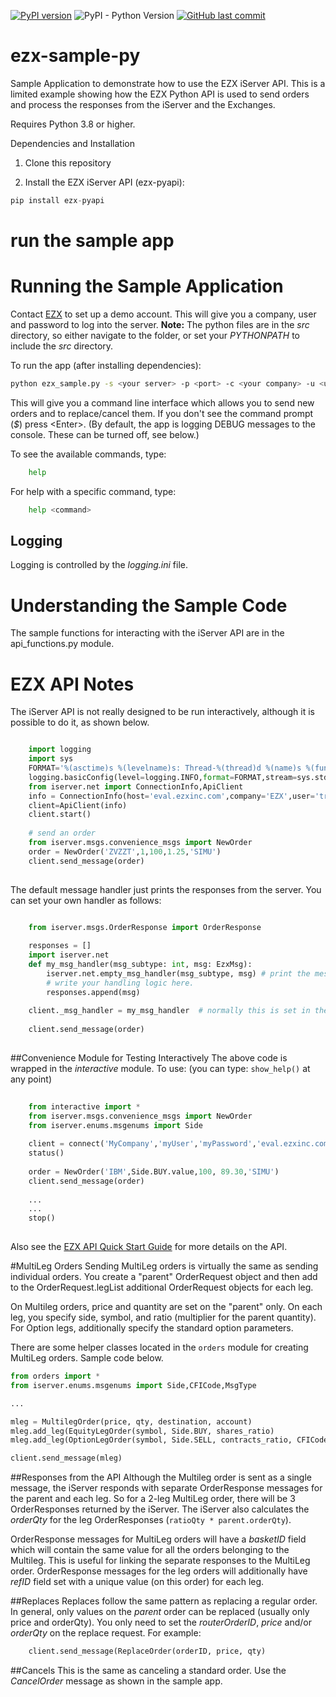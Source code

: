 [![PyPI version](https://badge.fury.io/py/ezx-pyapi.svg)](https://badge.fury.io/py/ezx-pyapi)
![PyPI - Python Version](https://img.shields.io/pypi/pyversions/ezx-pyapi)
[![GitHub last commit](https://img.shields.io/github/last-commit/EZXInc/ezx-sample-py)](https://github.com/EZXInc/ezx-sample-py)

# ezx-sample-py

Sample Application to demonstrate how to use the EZX iServer API. This is a limited example showing how the EZX Python API is used to send orders and process the responses from the iServer and the Exchanges.

Requires Python 3.8 or higher.

Dependencies and Installation

1. Clone this repository

2. Install the EZX iServer API (ezx-pyapi):
```python
pip install ezx-pyapi
```

# run the sample app


# Running the Sample Application

Contact [EZX](http://www.ezxinc.com/) to set up a demo account. This will give you a company, user and password to log into the server.  **Note:** The python files are in the *src* directory, so either navigate to the folder, or set your *PYTHONPATH* to include the *src* directory.

To run the app (after installing dependencies): 


```bash
python ezx_sample.py -s <your server> -p <port> -c <your company> -u <user> -pw <password>  
```

This will give you a command line interface which allows you to send new orders and to replace/cancel them.  If you don't see the command prompt (*$*) press &lt;Enter&gt;. (By default, the app is logging DEBUG messages to the console.  These can be turned off, see below.)

To see the available commands, type:

```bash
	help
```
For help with a specific command, type:

```bash
	help <command>
```

## Logging

Logging is controlled by the *logging.ini* file. 




# Understanding the Sample Code

The sample functions for interacting with the iServer API are in the api_functions.py module.  



# EZX API Notes


The iServer API is not really designed to be run interactively, although it is possible to do it, as shown below. 


```python

	import logging
	import sys
	FORMAT='%(asctime)s %(levelname)s: Thread-%(thread)d %(name)s %(funcName)s  %(message)s'
	logging.basicConfig(level=logging.INFO,format=FORMAT,stream=sys.stdout,force=True)
	from iserver.net import ConnectionInfo,ApiClient
	info = ConnectionInfo(host='eval.ezxinc.com',company='EZX',user='trader',password='X!SDRDSsx', port=15000)
	client=ApiClient(info)
	client.start()
	
	# send an order
	from iserver.msgs.convenience_msgs import NewOrder
	order = NewOrder('ZVZZT',1,100,1.25,'SIMU')
	client.send_message(order)
	
```

The default message handler just prints the responses from the server.  You can set your own handler as follows:

```python

	from iserver.msgs.OrderResponse import OrderResponse
	
	responses = []
	import iserver.net
	def my_msg_handler(msg_subtype: int, msg: EzxMsg):
		iserver.net.empty_msg_handler(msg_subtype, msg) # print the message
		# write your handling logic here.
		responses.append(msg)
		
	client._msg_handler = my_msg_handler  # normally this is set in the ApiClient constructor
	
	client.send_message(order)
			
```

##Convenience Module for Testing Interactively
The above code is wrapped in the *interactive* module. To use: (you can type: `show_help()` at any point) 

```python
	
	from interactive import *
	from iserver.msgs.convenience_msgs import NewOrder
	from iserver.enums.msgenums import Side
	
	client = connect('MyCompany','myUser','myPassword','eval.ezxinc.com')
	status()
	
	order = NewOrder('IBM',Side.BUY.value,100, 89.30,'SIMU')
	client.send_message(order)
	
	...
	...
	stop()
	
```

Also see the [EZX API Quick Start Guide](https://docs.google.com/document/d/1VcAYjFDZfIbQCVmVN4CZ_U6d3O3dHbnFNuiIBec8L3M) for more details on the API.

#MultiLeg Orders
Sending MultiLeg orders is virtually the same as sending individual orders.  You create a "parent" OrderRequest object and then add to the OrderRequest.legList additional OrderRequest objects for each leg.

On Multileg orders, price and quantity are set on the "parent" only. On each leg, you specify side, symbol, and ratio (multiplier for the parent quantity).  For Option legs, additionally specify the standard option parameters.

There are some helper classes located in the `orders` module for creating MultiLeg orders.  Sample code below.

```python
from orders import *
from iserver.enums.msgenums import Side,CFICode,MsgType

...

mleg = MultilegOrder(price, qty, destination, account)
mleg.add_leg(EquityLegOrder(symbol, Side.BUY, shares_ratio)
mleg.add_leg(OptionLegOrder(symbol, Side.SELL, contracts_ratio, CFICode.OPTION_CALL, strikePx, '20231215')

client.send_message(mleg)

```

##Responses from the API
Although the Multileg order is sent as a single message, the iServer responds with separate OrderResponse messages for the parent and each leg. So for a 2-leg MultiLeg order, there will be 3 OrderResponses returned by the iServer. The iServer also calculates the *orderQty* for the leg OrderResponses (`ratioQty * parent.orderQty`).

OrderResponse messages for MultiLeg orders will have a *basketID* field which will contain the same value for all the orders belonging to the Multileg. This is useful for linking the separate responses to the MultiLeg order. OrderResponse messages for the leg orders will additionally have *refID* field set with a unique value (on this order) for each leg.

##Replaces
Replaces follow the same pattern as replacing a regular order.  In general, only values on the *parent* order can be replaced (usually only price and orderQty). You only need to set the *routerOrderID*, *price* and/or *orderQty* on the replace request.  For example:

```python
	client.send_message(ReplaceOrder(orderID, price, qty)		
```


##Cancels
This is the same as canceling a standard order. Use the *CancelOrder* message as shown in the sample app.






